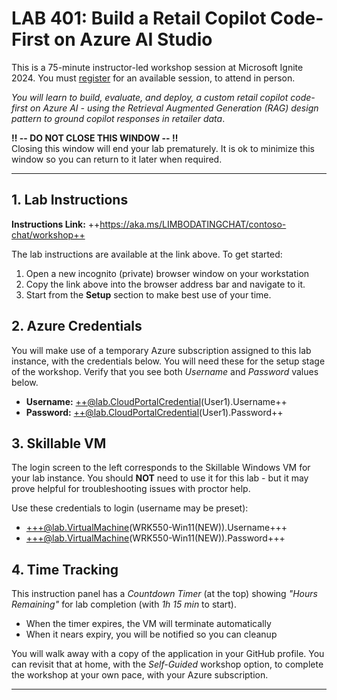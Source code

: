 <!-- 
DO NOT DELETE OR EDIT THIS FILE UNLESS YOU ARE AN INSTRUCTOR FOR LAB 401
This file is dynamically retrieved and used by the Skillable VM as the Instruction Guide
-->

# LAB 401: Build a Retail Copilot Code-First on Azure AI Studio

This is a 75-minute instructor-led workshop session at Microsoft Ignite 2024. You must [register](https://ignite.microsoft.com/sessions/LAB401?source=sessions) for an available session, to attend in person.

_You will learn to build, evaluate, and deploy, a custom retail copilot code-first on Azure AI - using the Retrieval Augmented Generation (RAG) design pattern to ground copilot responses in retailer data_.


**‼️ -- DO NOT CLOSE THIS WINDOW -- ‼️** <br/> Closing this window will end your lab prematurely. It is ok to minimize this window so you can return to it later when required.

---

## 1. Lab Instructions

**Instructions Link:** ++https://aka.ms/LIMBODATINGCHAT/contoso-chat/workshop++

The lab instructions are available at the link above. To get started:
1. Open a new incognito (private) browser window on your workstation
1. Copy the link above into the browser address bar and navigate to it.
1. Start from the **Setup** section to make best use of your time.

## 2. Azure Credentials

You will make use of a temporary Azure subscription assigned to this lab instance, with the credentials below. You will need these for the setup stage of the workshop. Verify that you see both _Username_ and _Password_ values below.

- **Username:** ++@lab.CloudPortalCredential(User1).Username++
- **Password:** ++@lab.CloudPortalCredential(User1).Password++

## 3. Skillable VM

The login screen to the left corresponds to the Skillable Windows VM for your lab instance. You should **NOT** need to use it for this lab - but it may prove helpful for troubleshooting issues with proctor help.

Use these credentials to login (username may be preset):

- +++@lab.VirtualMachine(WRK550-Win11(NEW)).Username+++
- +++@lab.VirtualMachine(WRK550-Win11(NEW)).Password+++

## 4. Time Tracking

This instruction panel has a _Countdown Timer_ (at the top) showing _"Hours Remaining"_ for lab completion  (with _1h 15 min_ to start).
 - When the timer expires, the VM will terminate automatically
 - When it nears expiry, you will be notified so you can cleanup

You will walk away with a copy of the application in your GitHub profile. You can revisit that at home, with the _Self-Guided_ workshop option, to complete the workshop at your own pace, with your Azure subscription.

---